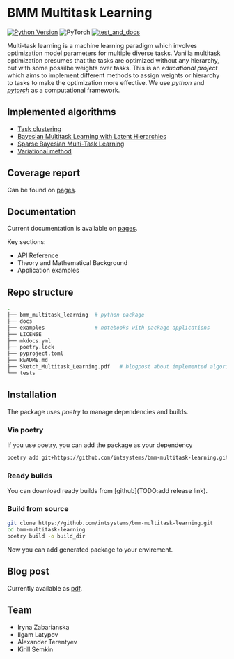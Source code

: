 # BMM Multitask Learning

[![Python Version](https://img.shields.io/badge/python-3.12%2B-blue)](https://www.python.org/)
![PyTorch](https://img.shields.io/badge/PyTorch-%23EE4C2C.svg?style=for-the-badge&logo=PyTorch&logoColor=white)
[![test_and_docs](https://github.com/intsystems/bmm-multitask-learning/actions/workflows/test_and_deploy.yaml/badge.svg)](https://github.com/intsystems/bmm-multitask-learning/actions/workflows/test_and_deploy.yaml)

Multi-task learning is a machine learning paradigm which involves optimization model parameters for multiple diverse tasks. Vanilla multitask optimization presumes that the tasks are optimized without any hierarchy, but with some possilbe weights over tasks. This is an *educational project* which aims to implement different methods to assign weights or hierarchy to tasks to make the optimization more effective. We use *python* and [*pytorch*](https://docs.pytorch.org/docs/stable/index.html) as a computational framework.

## Implemented algorithms

* [Task clustering](https://jmlr.csail.mit.edu/papers/volume4/bakker03a/bakker03a.pdf)
* [Bayesian Multitask Learning with Latent Hierarchies](https://arxiv.org/pdf/1408.2032)
* [Sparse Bayesian Multi-Task Learning](https://proceedings.neurips.cc/paper_files/paper/2011/file/4fac9ba115140ac4f1c22da82aa0bc7f-Paper.pdf)
* [Variational method](https://proceedings.neurips.cc/paper_files/paper/2021/file/afd4836712c5e77550897e25711e1d96-Paper.pdf)

## Coverage report

Can be found on [pages](https://intsystems.github.io/bmm-multitask-learning/coverage/).

## Documentation

Current documentation is available on [pages](https://intsystems.github.io/bmm-multitask-learning/).

Key sections:

* API Reference
* Theory and Mathematical Background
* Application examples

## Repo structure

```bash
.
├── bmm_multitask_learning  # python package
├── docs
├── examples                # notebooks with package applications
├── LICENSE
├── mkdocs.yml
├── poetry.lock
├── pyproject.toml
├── README.md
├── Sketch_Multitask_Learning.pdf   # blogpost about implemented algorithms
└── tests
```

## Installation

The package uses *poetry* to manage dependencies and builds.

### Via poetry

If you use poetry, you can add the package as your dependency

```bash
poetry add git+https://github.com/intsystems/bmm-multitask-learning.git
```

### Ready builds

You can download ready builds from [github](TODO:add release link).

### Build from source

```bash
git clone https://github.com/intsystems/bmm-multitask-learning.git
cd bmm-multitask-learning
poetry build -o build_dir
```

Now you can add generated package to your envirement.

## Blog post

Currently available as [pdf](MTL_Blog_Post.pdf).

## Team

* Iryna Zabarianska
* Ilgam Latypov
* Alexander Terentyev
* Kirill Semkin
